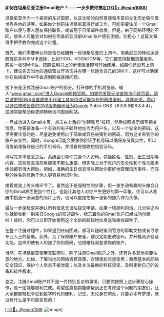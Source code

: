 **如何在坦桑尼亚注册Gmail账户？——一步步教你搞定[[TG💪+ @esim1088](https://t.me/s/esim1088)]**

坦桑尼亚作为一个美丽的东非国家，以其壮丽的自然景观和丰富的文化历史吸引着世界各地的游客。如果你计划前往坦桑尼亚旅行或工作，可能需要注册一个Gmail账户以便与家人朋友保持联系，或者用于日常邮件收发。但是，由于网络环境的不同，很多人可能会对如何在坦桑尼亚注册Gmail账户感到困惑。别担心！这篇文章将手把手教你完成这个过程。

首先，我们需要确认你是否已经拥有一张坦桑尼亚的上网卡。坦桑尼亚的移动运营商提供多种SIM卡选择，比如TIGO、VODACOM等，它们都支持数据流量服务。购买一张SIM卡后，按照说明书上的步骤激活即可开始使用。如果你还没有上网卡，建议先去当地的通信营业厅咨询并办理一张适合自己的SIM卡，这样可以确保你在后续操作中不会遇到网络连接问题。

接下来是正式注册Gmail账户的部分。打开你的手机浏览器，输入“www.gmail.com”进入Google邮箱官网。如果你发现无法直接访问该页面，请尝试更换DNS设置或使用代理工具来绕过可能存在的网络限制。具体来说，你可以通过修改设备的DNS服务器地址为Google Public DNS（8.8.8.8和8.8.4.4），这通常能帮助你更顺畅地访问国际网站。

一旦成功进入Gmail主页，点击右上角的“创建账号”按钮，然后按照提示填写相关信息。你需要准备一个有效的电子邮件地址作为用户名，以及一个安全的密码。这里需要注意的是，尽量避免使用过于简单或容易被猜到的密码，因为这关系到你的账户安全性。同时，Google可能会要求你验证手机号码以确保身份真实性，所以请提前准备好自己的手机号码，并准备好接收短信验证码。

填写完基本信息之后，系统会引导你完善个人资料，包括姓名、性别、出生日期等内容。这些信息虽然看起来不那么重要，但实际上对于账户的安全性和个性化服务体验都有很大帮助。例如，准确的生日信息可以帮助你更好地管理日历事件，而完整的姓名则有助于他人更容易地识别你。

接着就是上传头像环节了。虽然这不是强制性的步骤，但一张生动有趣的头像会让你的Gmail界面更加个性化，也能让其他人对你产生更好的第一印象。你可以从相册中挑选一张满意的照片上传，也可以直接拍摄一张新的照片作为头像。

最后一步是检查并确认所有信息无误后提交申请。如果一切顺利的话，几分钟之内你就能收到一封来自Google的欢迎邮件，标志着你的Gmail账户已经成功创建啦！此时，你可以立即开始使用这个全新的邮箱地址发送和接收邮件了。

在整个注册过程中，如果遇到任何困难，都可以随时查阅官方的帮助文档或者寻求专业人士的帮助。此外，为了保障账户安全，建议定期更改密码，并开启两步验证功能。这样即使有人知道了你的密码，也很难轻易登录你的账户。

当然，在坦桑尼亚使用互联网时，除了注册Gmail账户之外，还有许多其他需要注意的地方。比如，了解当地的网络资费政策，合理规划流量使用；熟悉基本的网络安全知识，保护个人信息不被泄露；以及关注最新的科技资讯，及时更新自己的设备和软件版本。

总之，注册Gmail账户并不是一件特别复杂的事情，只要你按照上述步骤耐心操作，就一定能够顺利完成。希望这篇指南能够帮到正在考虑这个问题的朋友们，让大家都能轻松享受到数字时代的便利。记住，无论身在何处，只要心中有梦想，就没有什么是不可能实现的！

[[TG💪+ @esim1088](https://t.me/s/esim1088) ![Image](https://i.postimg.cc/4NQfJmqS/Snipaste-2025-05-13-00-14-12.png)]